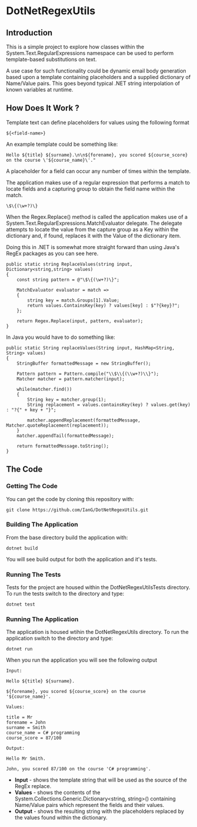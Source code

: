 # DotNetRegexUtils

## Introduction

This is a simple project to explore how classes within the System.Text.RegularExpressions namespace can be used to perform template-based substitutions on text.  

A use case for such functionality could be dynamic email body generation based upon a template containing placeholders and a supplied dictionary of Name/Value pairs.  This goes beyond typical .NET string interpolation of known variables at runtime.

## How Does It Work ?

Template text can define placeholders for values using the following format

```
${<field-name>}
```
An example template could be something like:

```
Hello ${title} ${surname}.\n\n${forename}, you scored ${course_score} on the course \'${course_name}\'."
```

A placeholder for a field can occur any number of times within the template.

The application makes use of a regular expression that performs a match to locate fields and a capturing group to obtain the field name within the match.

```
\$\{(\w+?)\}
```

When the Regex.Replace() method is called the application makes use of a System.Text.RegularExpressions.MatchEvaluator delegate.  The delegate attempts to locate the value from the capture group as a Key within the dictionary and, if found, replaces it with the Value of the dictionary item.

Doing this in .NET is somewhat more straight forward than using Java's RegEx packages as you can see here.

```
public static string ReplaceValues(string input, Dictionary<string,string> values)
{
    const string pattern = @"\$\{(\w+?)\}";

    MatchEvaluator evaluator = match =>
    {
        string key = match.Groups[1].Value;
        return values.ContainsKey(key) ? values[key] : $"?{key}?";
    };

    return Regex.Replace(input, pattern, evaluator);
}
```

In Java you would have to do something like:

```
public static String replaceValues(String input, HashMap<String, String> values)
{        
    StringBuffer formattedMessage = new StringBuffer();
 
    Pattern pattern = Pattern.compile("\\$\\{(\\w+?)\\}");
    Matcher matcher = pattern.matcher(input);
           
    while(matcher.find())
    {
        String key = matcher.group(1);
        String replacement = values.containsKey(key) ? values.get(key) : "?{" + key + "}";
       
        matcher.appendReplacement(formattedMessage, Matcher.quoteReplacement(replacement));
    }
    matcher.appendTail(formattedMessage);
                      
    return formattedMessage.toString();
}
```
## The Code

### Getting The Code

You can get the code by cloning this repository with:

```
git clone https://github.com/IanG/DotNetRegexUtils.git
```

### Building The Application

From the base directory build the application with:

```
dotnet build
```

You will see build output for both the application and it's tests.

### Running The Tests

Tests for the project are housed within the DotNetRegexUtilsTests directory.  To run the tests switch to the directory and type:

```
dotnet test
```
### Running The Application

The application is housed wtihin the DotNetRegexUtils directory.  To run the application switch to the directory and type:

```
dotnet run
```

When you run the application you will see the following output

```
Input:

Hello ${title} ${surname}.

${forename}, you scored ${course_score} on the course '${course_name}'.

Values:

title = Mr
forename = John
surname = Smith
course_name = C# programming
course_score = 87/100

Output:

Hello Mr Smith.

John, you scored 87/100 on the course 'C# programming'.
```

- **Input** - shows the template string that will be used as the source of the RegEx replace.
- **Values** - shows the contents of the System.Collections.Generic.Dictionary<string, string>() containing Name/Value pairs which represent the fields and their values. 
- **Output** - shows the resulting string with the placeholders replaced by the values found within the dictionary.
